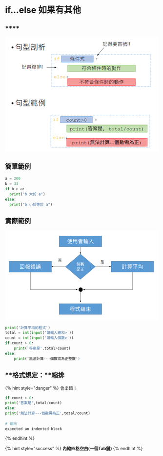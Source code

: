 # if...else 如果有其他

## \*\*\*\*

![](../../.gitbook/assets/image%20%284%29.png)

## **簡單範例**

```python
a = 200
b = 33
if b > a:
  print("b 大於 a")
else:
  print("b 小於等於 a")
```

## 實際範例

![](../../.gitbook/assets/image.png)

```python
print('計算平均的程式')
total = int(input('請輸入總和>'))
count = int(input('請輸入個數>'))
if count > 0:
	print('答案是',total/count)
else:
	print(‘無法計算---個數需為正整數')
```

## **格式規定：**縮排

{% hint style="danger" %}
會出錯！

```python
if count > 0:
print('答案是',total/count)
else:
print('無法計算---個數需為正',total/count)

# 輸出
expected an indented block
```
{% endhint %}

{% hint style="success" %}
**內縮四格空白\(一個Tab鍵\)**
{% endhint %}

